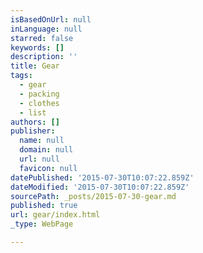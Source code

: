 ```yaml
---
isBasedOnUrl: null
inLanguage: null
starred: false
keywords: []
description: ''
title: Gear
tags:
  - gear
  - packing
  - clothes
  - list
authors: []
publisher:
  name: null
  domain: null
  url: null
  favicon: null
datePublished: '2015-07-30T10:07:22.859Z'
dateModified: '2015-07-30T10:07:22.859Z'
sourcePath: _posts/2015-07-30-gear.md
published: true
url: gear/index.html
_type: WebPage

---
```

<script src="http://lighterpack.com/e/6zp4qv"\></script\><div id="6zp4qv"\></div\>